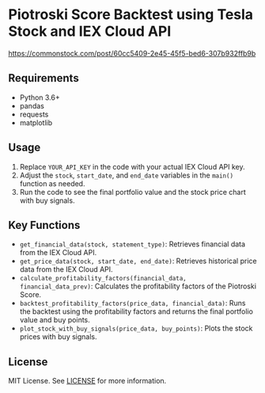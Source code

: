 # Piotroski Score Backtest using Tesla Stock and IEX Cloud API
https://commonstock.com/post/60cc5409-2e45-45f5-bed6-307b932ffb9b

## Requirements

- Python 3.6+
- pandas
- requests
- matplotlib

## Usage

1. Replace `YOUR_API_KEY` in the code with your actual IEX Cloud API key.
2. Adjust the `stock`, `start_date`, and `end_date` variables in the `main()` function as needed.
3. Run the code to see the final portfolio value and the stock price chart with buy signals.

## Key Functions

- `get_financial_data(stock, statement_type)`: Retrieves financial data from the IEX Cloud API.
- `get_price_data(stock, start_date, end_date)`: Retrieves historical price data from the IEX Cloud API.
- `calculate_profitability_factors(financial_data, financial_data_prev)`: Calculates the profitability factors of the Piotroski Score.
- `backtest_profitability_factors(price_data, financial_data)`: Runs the backtest using the profitability factors and returns the final portfolio value and buy points.
- `plot_stock_with_buy_signals(price_data, buy_points)`: Plots the stock prices with buy signals.

## License

MIT License. See [LICENSE](LICENSE) for more information.
